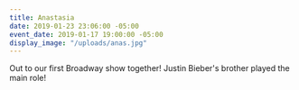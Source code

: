 ```yaml
---
title: Anastasia
date: 2019-01-23 23:06:00 -05:00
event_date: 2019-01-17 19:00:00 -05:00
display_image: "/uploads/anas.jpg"
---
```


Out to our first Broadway show together! Justin Bieber's brother played the main role!